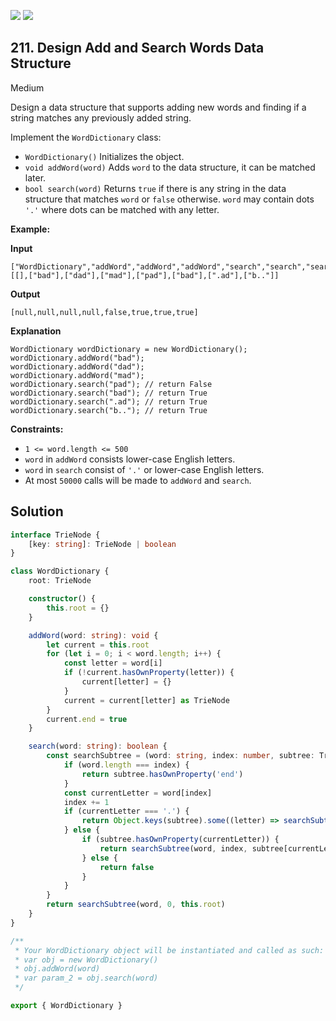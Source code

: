 [![](https://img.shields.io/github/stars/LeetCode-Top-Interview-150/LeetCode-Top-Interview-150?label=Stars&style=flat-square)](https://github.com/LeetCode-Top-Interview-150/LeetCode-Top-Interview-150)
[![](https://img.shields.io/github/forks/LeetCode-Top-Interview-150/LeetCode-Top-Interview-150?label=Fork%20me%20on%20GitHub%20&style=flat-square)](https://github.com/LeetCode-Top-Interview-150/LeetCode-Top-Interview-150/fork)

## 211\. Design Add and Search Words Data Structure

Medium

Design a data structure that supports adding new words and finding if a string matches any previously added string.

Implement the `WordDictionary` class:

*   `WordDictionary()` Initializes the object.
*   `void addWord(word)` Adds `word` to the data structure, it can be matched later.
*   `bool search(word)` Returns `true` if there is any string in the data structure that matches `word` or `false` otherwise. `word` may contain dots `'.'` where dots can be matched with any letter.

**Example:**

**Input**

    ["WordDictionary","addWord","addWord","addWord","search","search","search","search"] [[],["bad"],["dad"],["mad"],["pad"],["bad"],[".ad"],["b.."]]
    
**Output**

    [null,null,null,null,false,true,true,true]

**Explanation**

    WordDictionary wordDictionary = new WordDictionary();
    wordDictionary.addWord("bad");
    wordDictionary.addWord("dad");
    wordDictionary.addWord("mad");
    wordDictionary.search("pad"); // return False
    wordDictionary.search("bad"); // return True
    wordDictionary.search(".ad"); // return True
    wordDictionary.search("b.."); // return True 

**Constraints:**

*   `1 <= word.length <= 500`
*   `word` in `addWord` consists lower-case English letters.
*   `word` in `search` consist of `'.'` or lower-case English letters.
*   At most `50000` calls will be made to `addWord` and `search`.

## Solution

```typescript
interface TrieNode {
    [key: string]: TrieNode | boolean
}

class WordDictionary {
    root: TrieNode

    constructor() {
        this.root = {}
    }

    addWord(word: string): void {
        let current = this.root
        for (let i = 0; i < word.length; i++) {
            const letter = word[i]
            if (!current.hasOwnProperty(letter)) {
                current[letter] = {}
            }
            current = current[letter] as TrieNode
        }
        current.end = true
    }

    search(word: string): boolean {
        const searchSubtree = (word: string, index: number, subtree: TrieNode) => {
            if (word.length === index) {
                return subtree.hasOwnProperty('end')
            }
            const currentLetter = word[index]
            index += 1
            if (currentLetter === '.') {
                return Object.keys(subtree).some((letter) => searchSubtree(word, index, subtree[letter] as TrieNode))
            } else {
                if (subtree.hasOwnProperty(currentLetter)) {
                    return searchSubtree(word, index, subtree[currentLetter] as TrieNode)
                } else {
                    return false
                }
            }
        }
        return searchSubtree(word, 0, this.root)
    }
}

/**
 * Your WordDictionary object will be instantiated and called as such:
 * var obj = new WordDictionary()
 * obj.addWord(word)
 * var param_2 = obj.search(word)
 */

export { WordDictionary }
```